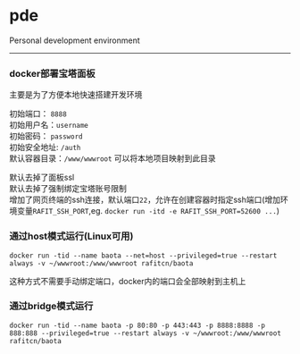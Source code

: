 # pde
Personal development environment

---
### docker部署宝塔面板
主要是为了方便本地快速搭建开发环境

初始端口：  `8888`  
初始用户名：`username`  
初始密码：  `password`  
初始安全地址: `/auth`  
默认容器目录：`/www/wwwroot` 可以将本地项目映射到此目录

默认去掉了面板ssl  
默认去掉了强制绑定宝塔账号限制  
增加了网页终端的ssh连接，默认端口`22`，允许在创建容器时指定ssh端口(增加环境变量`RAFIT_SSH_PORT`,eg. `docker run -itd -e RAFIT_SSH_PORT=52600 ...`)


### 通过host模式运行(Linux可用)
`docker run -tid --name baota --net=host --privileged=true --restart always -v ~/wwwroot:/www/wwwroot rafitcn/baota`

这种方式不需要手动绑定端口，docker内的端口会全部映射到主机上


### 通过bridge模式运行
`docker run -tid --name baota -p 80:80 -p 443:443 -p 8888:8888 -p 888:888 --privileged=true --restart always -v ~/wwwroot:/www/wwwroot rafitcn/baota`
